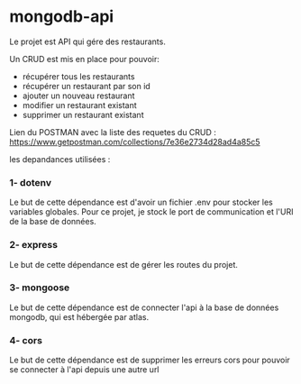 # mongodb-api

Le projet est API qui gére des restaurants.

Un CRUD est mis en place pour pouvoir: 
  - récupérer tous les restaurants
  - récupérer un restaurant par son id
  - ajouter un nouveau restaurant
  - modifier un restaurant existant
  - supprimer un restaurant existant

Lien du POSTMAN avec la liste des requetes du CRUD : https://www.getpostman.com/collections/7e36e2734d28ad4a85c5

les depandances utilisées :

### 1- dotenv
Le but de cette dépendance est d'avoir un fichier .env pour stocker les variables globales.
Pour ce projet, je stock le port de communication et l'URI de la base de données.

### 2- express
Le but de cette dépendance est de gérer les routes du projet.

### 3- mongoose
Le but de cette dépendance est de connecter l'api à la base de données mongodb, qui est hébergée par atlas.

### 4- cors
Le but de cette dépendance est de supprimer les erreurs cors pour pouvoir se connecter à l'api depuis une autre url
